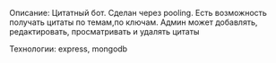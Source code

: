 Описание:
Цитатный бот. Сделан через pooling. Есть возможность получать цитаты по темам,по ключам. 
Админ может добавлять, редактировать, просматривать и удалять цитаты

Технологии: express, mongodb
